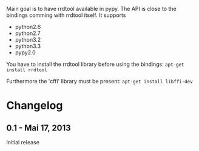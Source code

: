 Main goal is to have rrdtool available in pypy.
The API is close to the bindings comming with rrdtool itself.
It supports

* python2.6
* python2.7
* python3.2
* python3.3
* pypy2.0

You have to install the rrdtool library before using the bindings: ``apt-get install rrdtool``

Furthermore the 'cffi' library must be present: ``apt-get install libffi-dev``


Changelog
=========

0.1 - Mai 17, 2013
------------------

  Initial release
